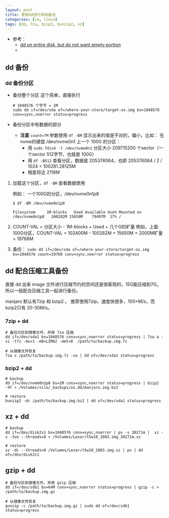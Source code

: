 ```yaml
---
layout: post
title: 使用dd进行系统备份
categories: [cm, linux]
tags: [dd, 7za, bzip2, bunzip2, xz]
---
```


* 参考： 
  * [dd on entire disk, but do not want empty portion](https://serverfault.com/a/853753)
  * []()



## dd 备份

### dd 备份分区

* 备份整个分区
  这个简单，直接执行
  ~~~
  # 1048576 个字节 = 1M
  sudo dd if=/dev/sda of=/where-your-store/target-os.img bs=1048576 conv=sync,noerror status=progress
  ~~~

* 备份分区中有数据的部分

    * **注意** `count=?M` 参数使用 `df -BM` 显示出来的值是不对的，偏小，比如：
        在nvme的硬盘 /dev/nvme0n1 上一个 100G 的分区：
        * 用 `sudo fdisk -l /dev/nvme0n1` 分区大小 209715200 个sector（一个sector 512字节，也就是 100G）
        * 用 `df -B512` 查看分区，数据是 205376064，也即 205376064 / 2 / 1024 = 100281.28125M
        * 相差将近 2118M


1. 加载这个分区，`df -BM` 查看数据使用

    例如： 一个100G的分区，/dev/nvme0n1p8
    ~~~
    $ df -BM /dev/nvme0n1p8

    Filesystem     1M-blocks   Used Available Use% Mounted on
    /dev/nvme0n1p8   100282M 15650M    79497M  17% /
    ~~~
1. COUNT-VAL = 分区大小 - 1M-blocks + Used + 几个G的旷量
    例如，上面 100G分区，COUNT-VAL = 102400M - 100282M + 15650M + 2000M旷量 = 19768M
1. 备份： `sudo dd if=/dev/sda of=/where-your-store/target-os.img bs=1048576 count=19768 conv=sync,noerror status=progress`





## dd 配合压缩工具备份

直接 dd 出来 image 文件进行压缩节约的空间还是很客观的，15G能压缩到7G。 所以一般配合压缩工具一起进行备份。

manjaro 默认有7zip 和 bzip2 。 推荐使用7zip，速度快很多，100+M/s，而bzip2只有 20-30M/s。

### 7zip + dd

~~~
# 备份分区到镜像文件，并用 7za 压缩
dd if=/dev/sda1 bs=1048576 conv=sync,noerror status=progress | 7za a -si -t7z -mx=1 -m0=LZMA2 -mmt=8  /path/to/backup.img.7z

# 从镜像文件恢复
7za x /path/to/backup.img.7z -so | dd of=/dev/sda1 status=progress
~~~


### bzip2 + dd

~~~
# backup
dd if=/dev/nvme0n1p8 bs=1M conv=sync,noerror status=progress | bzip2 -9f > /Volumes/silo/_backups/os.dd/manjaro.img.bz2

# restore
bunzip2 -dc /path/to/backup.img.bz2 | dd of=/dev/sda1 status=progress
~~~


## xz + dd

~~~
# backup
dd if=/dev/disk2s1 bs=1048576 conv=sync,noerror | pv -s 30271m |  xz -z -3ve --threads=0 > /Volumes/Lexar/t5w10_1803.img_30271m.xz

# restore
xz -dc --threads=0 /Volumes/Lexar/t5w10_1803.img.xz | pv | dd of=/dev/disk2s1
~~~




## gzip + dd

~~~
# 备份分区到镜像文件，并用 gzip 压缩
dd if=/dev/sdb1 bs=64M conv=sync,noerror status=progress | gzip -c > /path/to/backup.img.gz

# 从镜像文件恢复
gunzip -c /path/to/backup.img.gz | sudo dd of=/dev/sdb1 status=progress
~~~



